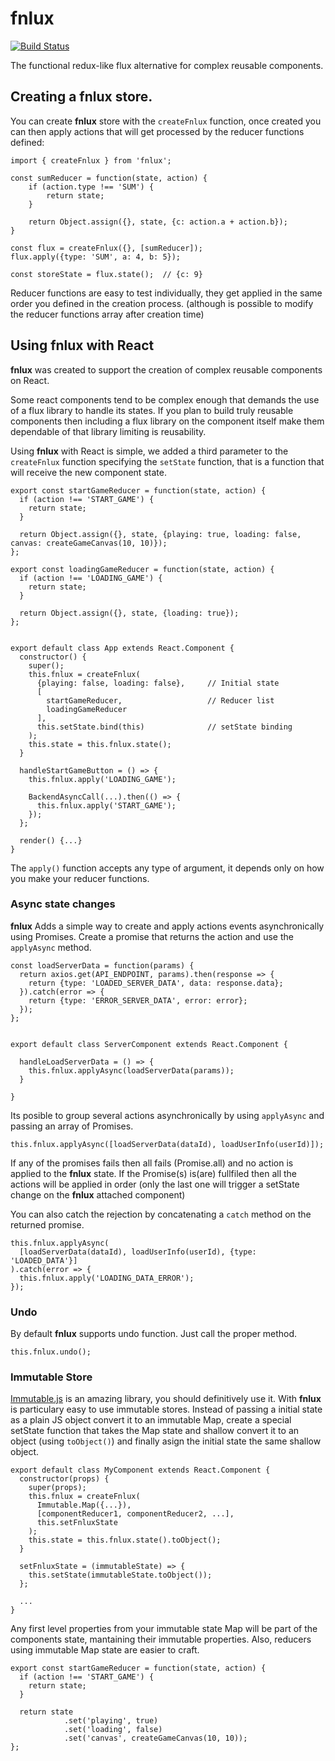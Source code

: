 # fnlux

[![Build Status](https://travis-ci.org/ernestofreyreg/fnlux.svg?branch=master)](https://travis-ci.org/ernestofreyreg/fnlux)

The functional redux-like flux alternative for complex reusable 
components.

## Creating a fnlux store.

You can create **fnlux** store with the `createFnlux` function, once created you can then apply actions that will get processed by the reducer functions defined:

```
import { createFnlux } from 'fnlux';

const sumReducer = function(state, action) {
	if (action.type !== 'SUM') {
		return state;
	}
	
	return Object.assign({}, state, {c: action.a + action.b});
}

const flux = createFnlux({}, [sumReducer]);
flux.apply({type: 'SUM', a: 4, b: 5});

const storeState = flux.state();  // {c: 9}  
```

Reducer functions are easy to test individually, they get applied in the same order you defined in the creation process. (although is possible to modify the reducer functions array after creation time)

## Using fnlux with React

**fnlux** was created to support the creation of complex reusable components on React. 

Some react components tend to be complex enough that demands the use of a flux library to handle its states. If you plan to build truly reusable components then including a flux library on the component itself make them dependable of that library limiting is reusability. 

Using **fnlux** with React is simple, we added a third parameter to the `createFnlux` function specifying the `setState` function, that is a function that will receive the new component state.

```
export const startGameReducer = function(state, action) {
  if (action !== 'START_GAME') {
    return state;
  }
  
  return Object.assign({}, state, {playing: true, loading: false, canvas: createGameCanvas(10, 10)});
};

export const loadingGameReducer = function(state, action) {
  if (action !== 'LOADING_GAME') {
    return state;
  }

  return Object.assign({}, state, {loading: true});
};


export default class App extends React.Component {
  constructor() {
    super();
    this.fnlux = createFnlux(
      {playing: false, loading: false}, 	// Initial state
      [
        startGameReducer,					// Reducer list
        loadingGameReducer
      ],
      this.setState.bind(this)				// setState binding
    );
    this.state = this.fnlux.state();
  }

  handleStartGameButton = () => {
  	this.fnlux.apply('LOADING_GAME');
  	
  	BackendAsyncCall(...).then(() => {
  	  this.fnlux.apply('START_GAME');
  	});
  };

  render() {...}
}
```

The `apply()` function accepts any type of argument, it depends only on how you make your reducer functions.

### Async state changes

**fnlux** Adds a simple way to create and apply actions events asynchronically using Promises. Create a promise that returns the action and use the `applyAsync` method.

```
const loadServerData = function(params) {
  return axios.get(API_ENDPOINT, params).then(response => {
  	return {type: 'LOADED_SERVER_DATA', data: response.data};
  }).catch(error => {
    return {type: 'ERROR_SERVER_DATA', error: error};
  });
};


export default class ServerComponent extends React.Component {

  handleLoadServerData = () => {
  	this.fnlux.applyAsync(loadServerData(params));
  }

}

```

Its posible to group several actions asynchronically by using `applyAsync` and passing an array of Promises.

```
this.fnlux.applyAsync([loadServerData(dataId), loadUserInfo(userId)]);
```

If any of the promises fails then all fails (Promise.all) and no action is applied to the **fnlux** state. If the Promise(s) is(are) fullfiled then all the actions will be applied in order (only the last one will trigger a setState change on the **fnlux** attached component)

You can also catch the rejection by concatenating a `catch` method on the returned promise.

```
this.fnlux.applyAsync(
  [loadServerData(dataId), loadUserInfo(userId), {type: 'LOADED_DATA'}]
).catch(error => {
  this.fnlux.apply('LOADING_DATA_ERROR');
});
```

### Undo

By default **fnlux** supports undo function. Just call the proper method.

```
this.fnlux.undo();
```

### Immutable Store

[Immutable.js](https://facebook.github.io/immutable-js/) is an amazing library, you
 should definitively use it. With **fnlux** is particulary easy to use immutable stores. Instead of passing a initial state as a plain JS object convert it to an immutable Map, create a special setState function that takes the Map state and shallow convert it to an object (using `toObject()`) and finally asign the initial state the same shallow object.
 
```
export default class MyComponent extends React.Component {
  constructor(props) {
    super(props);
    this.fnlux = createFnlux(
      Immutable.Map({...}),
      [componentReducer1, componentReducer2, ...],
      this.setFnluxState
    );
    this.state = this.fnlux.state().toObject();
  }

  setFnluxState = (immutableState) => {
    this.setState(immutableState.toObject());
  };
  
  ...
}  
```  

Any first level properties from your immutable state Map will be part of the components state, mantaining their immutable properties. Also, reducers using immutable Map state are easier to craft.

```
export const startGameReducer = function(state, action) {
  if (action !== 'START_GAME') {
    return state;
  }

  return state
  			.set('playing', true)
  			.set('loading', false)
  			.set('canvas', createGameCanvas(10, 10));
};
```  
 